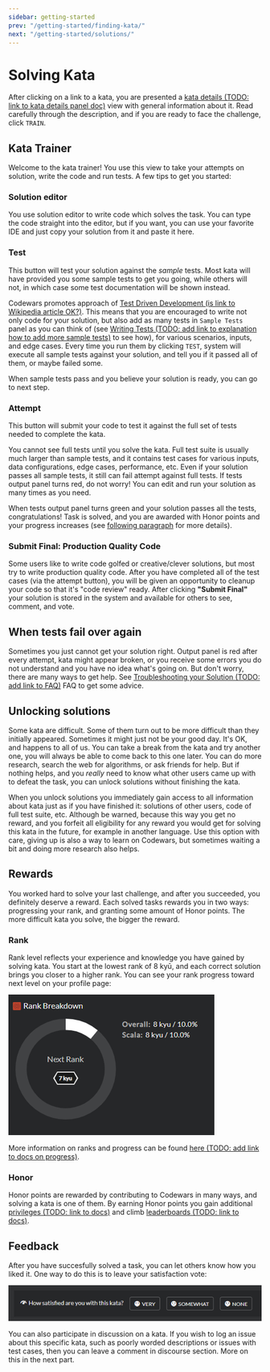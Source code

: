 ```yaml
---
sidebar: getting-started
prev: "/getting-started/finding-kata/"
next: "/getting-started/solutions/"
---
```


# Solving Kata

After clicking on a link to a kata, you are presented a [kata details (TODO: link to kata details panel doc)]() view with general information about it. Read carefully through the description, and if you are ready to face the challenge, click `TRAIN`.

## Kata Trainer

Welcome to the kata trainer! You use this view to take your attempts on solution, write the code and run tests. A few tips to get you started:

### Solution editor

You use solution editor to write code which solves the task. You can type the code straight into the editor, but if you want, you can use your favorite IDE and just copy your solution from it and paste it here.

### Test

This button will test your solution against the _sample_ tests. Most kata will have provided you some sample tests to get you going, while others will not, in which case some test documentation will be shown instead.

Codewars promotes approach of [Test Driven Development (is link to Wikipedia article OK?)](). This means that you are encouraged to write not only code for your solution, but also add as many tests in `Sample Tests` panel as you can think of (see [Writing Tests (TODO: add link to explanation how to add more sample tests)]() to see how), for various scenarios, inputs, and edge cases. Every time you run them by clicking `TEST`, system will execute all sample tests against your solution, and tell you if it passed all of them, or maybe failed some.

When sample tests pass and you believe your solution is ready, you can go to next step.

### Attempt

This button will submit your code to test it against the full set of tests needed to complete the kata.

You cannot see full tests until you solve the kata. Full test suite is usually much larger than sample tests, and it contains test cases for various inputs, data configurations, edge cases, performance, etc. Even if your solution passes all sample tests, it still can fail attempt against full tests. If tests output panel turns red, do not worry! You can edit and run your solution as many times as you need.

When tests output panel turns green and your solution passes all the tests, congratulations! Task is solved, and you are awarded with Honor points and your progress increases (see [following paragraph](#rewards) for more details).

### Submit Final: Production Quality Code

Some users like to write code golfed or creative/clever solutions, but most try to write production quality code. After you have completed all of the test cases (via the attempt button), you will be given an opportunity to cleanup your code so that it's "code review" ready. After clicking **"Submit Final"** your solution is stored in the system and available for others to see, comment, and vote.

## When tests fail over again

Sometimes you just cannot get your solution right. Output panel is red after every attempt, kata might appear broken, or you receive some errors you do not understand and you have no idea what's going on. But don't worry, there are many ways to get help. See [Troubleshooting your Solution (TODO: add link to FAQ)]() FAQ to get some advice.

## Unlocking solutions

Some kata are difficult. Some of them turn out to be more difficult than they initially appeared. Sometimes it might just not be your good day. It's OK, and happens to all of us. You can take a break from the kata and try another one, you will always be able to come back to this one later. You can do more research, search the web for algorithms, or ask friends for help. But if nothing helps, and you _really_ need to know what other users came up with to defeat the task, you can unlock solutions without finishing the kata.

When you unlock solutions you immediately gain access to all information about kata just as if you have finished it: solutions of other users, code of full test suite, etc. Although be warned, because this way you get no reward, and you forfeit all eligibility for any reward you would get for solving this kata in the future, for example in another language. Use this option with care, giving up is also a way to learn on Codewars, but sometimes waiting a bit and doing more research also helps.

## Rewards

You worked hard to solve your last challenge, and after you succeeded, you definitely deserve a reward. Each solved tasks rewards you in two ways: progressing your rank, and granting some amount of Honor points. The more difficult kata you solve, the bigger the reward.

### Rank

Rank level reflects your experience and knowledge you have gained by solving kata. You start at the lowest rank of 8 kyū, and each correct solution brings you closer to a higher rank. You can see your rank progress toward next level on your profile page:

![rank progress](./img/solving_01_rank-progress.png)

More information on ranks and progress can be found [here (TODO: add link to docs on progress)]().

### Honor

Honor points are rewarded by contributing to Codewars in many ways, and solving a kata is one of them. By earning Honor points you gain additional [privileges (TODO: link to docs)]() and climb [leaderboards (TODO: link to docs)]().

## Feedback

After you have succesfully solved a task, you can let others know how you liked it. One way to do this is to leave your satisfaction vote:

![satisfaction vote](./img/solving_02_vote.png)

You can also participate in discussion on a kata. If you wish to log an issue about this specific kata, such as poorly worded descriptions or issues with test cases, then you can leave a comment in discourse section. More on this in the next part.